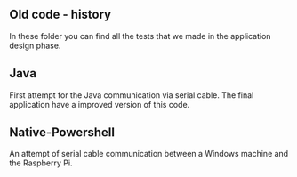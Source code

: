 ## Old code - history
In these folder you can find all the tests that we made in the application design phase.
## Java
First attempt for the Java communication via serial cable. The final application have a improved version of this code.
## Native-Powershell
An attempt of serial cable communication between a Windows machine and the Raspberry Pi.